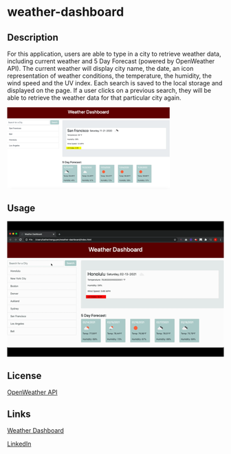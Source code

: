 # weather-dashboard

## Description

For this application, users are able to type in a city to retrieve weather data, including current weather and 5 Day Forecast (powered by OpenWeather API). The current weather will display city name, the date, an icon representation of weather conditions, the temperature, the humidity, the wind speed and the UV index. Each search is saved to the local storage and displayed on the page. If a user clicks on a previous search, they will be able to retrieve the weather data for that particular city again.

<img src="public/assets/weather.png" alt="weather dashboard picture" width=75%>

## Usage

![Weather Dashboard](public/assets/weather.gif)


## License

[OpenWeather API](https://openweathermap.org/api)


## Links


[Weather Dashboard](https://katnguyenn.github.io/weather-dashboard/index.html)

[LinkedIn](https://www.linkedin.com/in/katherine-nguyen-205a7b13a/)
